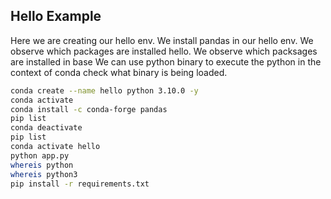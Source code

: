 ## Hello Example

Here we are creating our hello env.
We install pandas in our hello env.
We observe which packages are installed hello.
We observe which packsages are installed in base
We can use python binary to execute the python in the context of conda
check what binary is being loaded.

```sh
conda create --name hello python 3.10.0 -y
conda activate
conda install -c conda-forge pandas
pip list
conda deactivate
pip list
conda activate hello
python app.py
whereis python
whereis python3
pip install -r requirements.txt 
```